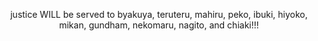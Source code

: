 <p align=center> 
  justice WILL be served to byakuya, teruteru, mahiru, peko, ibuki, hiyoko, mikan, gundham, nekomaru, nagito, and chiaki!!!
</p>
